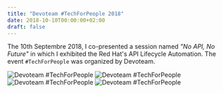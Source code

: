 ```yaml
---
title: "Devoteam #TechForPeople 2018"
date: 2018-10-10T00:00:00+02:00
draft: false
---
```


The 10th Septembre 2018, I co-presented a session named _"No API, No Future"_
in which I exhibited the Red Hat's API Lifecycle Automation. The event
`#TechForPeople` was organized by Devoteam.

![Devoteam #TechForPeople](/speaking/2018-10-10-Devoteam-TechForPeople-1.jpg)
![Devoteam #TechForPeople](/speaking/2018-10-10-Devoteam-TechForPeople-2.jpg)
![Devoteam #TechForPeople](/speaking/2018-10-10-Devoteam-TechForPeople-3.jpg)
![Devoteam #TechForPeople](/speaking/2018-10-10-Devoteam-TechForPeople-4.jpg)
